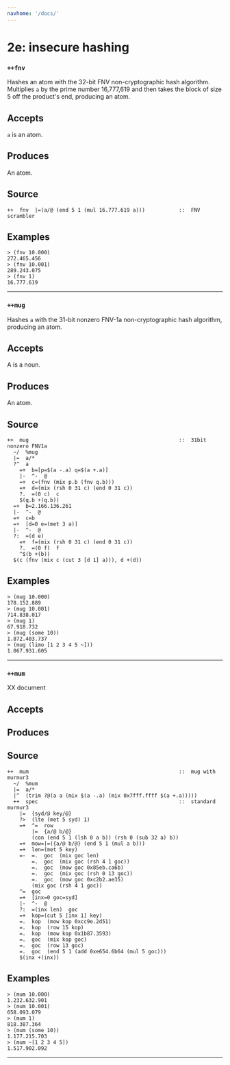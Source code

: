 ```yaml
---
navhome: '/docs/'
---
```


# 2e: insecure hashing

### `++fnv`

Hashes an atom with the 32-bit FNV non-cryptographic hash algorithm. Multiplies
`a` by the prime number 16,777,619 and then takes the block of size 5 off the
product's end, producing an atom.

## Accepts

`a` is an atom.

## Produces

An atom.

## Source

    ++  fnv  |=(a/@ (end 5 1 (mul 16.777.619 a)))           ::  FNV scrambler

## Examples

    > (fnv 10.000)
    272.465.456
    > (fnv 10.001)
    289.243.075
    > (fnv 1)
    16.777.619

--------------------------------------------------------------------------------

### `++mug`

Hashes `a` with the 31-bit nonzero FNV-1a non-cryptographic hash algorithm,
producing an atom.

## Accepts

A is a noun.

## Produces

An atom.

## Source

    ++  mug                                                 ::  31bit nonzero FNV1a
      ~/  %mug
      |=  a/*
      ?^  a
        =+  b=[p=$(a -.a) q=$(a +.a)]
        |-  ^-  @
        =+  c=(fnv (mix p.b (fnv q.b)))
        =+  d=(mix (rsh 0 31 c) (end 0 31 c))
        ?.  =(0 c)  c
        $(q.b +(q.b))
      =+  b=2.166.136.261
      |-  ^-  @
      =+  c=b
      =+  [d=0 e=(met 3 a)]
      |-  ^-  @
      ?:  =(d e)
        =+  f=(mix (rsh 0 31 c) (end 0 31 c))
        ?.  =(0 f)  f
        ^$(b +(b))
      $(c (fnv (mix c (cut 3 [d 1] a))), d +(d))

## Examples

    > (mug 10.000)
    178.152.889
    > (mug 10.001)
    714.838.017
    > (mug 1)
    67.918.732
    > (mug (some 10))
    1.872.403.737
    > (mug (limo [1 2 3 4 5 ~]))
    1.067.931.605

--------------------------------------------------------------------------------

### `++mum`

XX document

## Accepts

## Produces

## Source

    ++  mum                                                 ::  mug with murmur3
      ~/  %mum
      |=  a/*
      |^  (trim ?@(a a (mix $(a -.a) (mix 0x7fff.ffff $(a +.a)))))
      ++  spec                                              ::  standard murmur3
        |=  {syd/@ key/@}
        ?>  (lte (met 5 syd) 1)
        =+  ^=  row
            |=  {a/@ b/@}
            (con (end 5 1 (lsh 0 a b)) (rsh 0 (sub 32 a) b))
        =+  mow=|=({a/@ b/@} (end 5 1 (mul a b)))
        =+  len=(met 5 key)
        =-  =.  goc  (mix goc len)
            =.  goc  (mix goc (rsh 4 1 goc))
            =.  goc  (mow goc 0x85eb.ca6b)
            =.  goc  (mix goc (rsh 0 13 goc))
            =.  goc  (mow goc 0xc2b2.ae35)
            (mix goc (rsh 4 1 goc))
        ^=  goc
        =+  [inx=0 goc=syd]
        |-  ^-  @
        ?:  =(inx len)  goc
        =+  kop=(cut 5 [inx 1] key)
        =.  kop  (mow kop 0xcc9e.2d51)
        =.  kop  (row 15 kop)
        =.  kop  (mow kop 0x1b87.3593)
        =.  goc  (mix kop goc)
        =.  goc  (row 13 goc)
        =.  goc  (end 5 1 (add 0xe654.6b64 (mul 5 goc)))
        $(inx +(inx))

## Examples

    > (mum 10.000)
    1.232.632.901
    > (mum 10.001)
    658.093.079
    > (mum 1)
    818.387.364
    > (mum (some 10))
    1.177.215.703
    > (mum ~[1 2 3 4 5])
    1.517.902.092

--------------------------------------------------------------------------------
